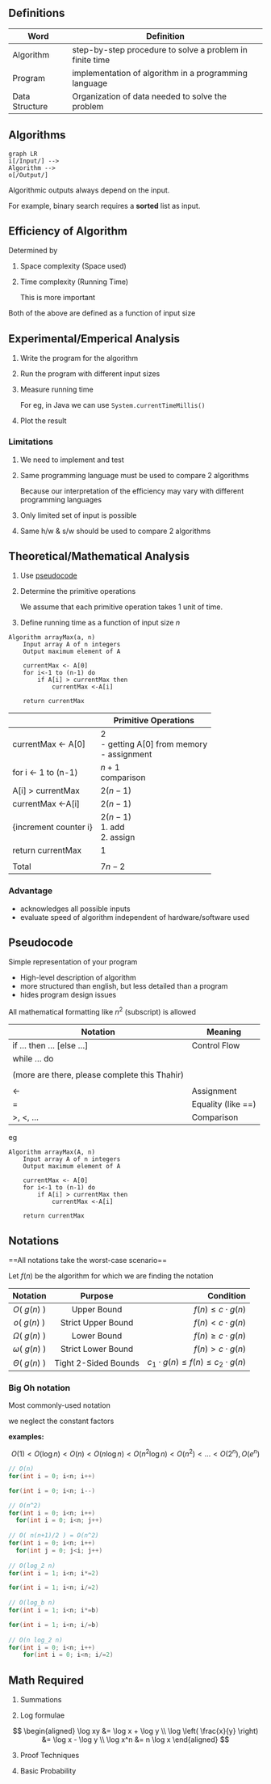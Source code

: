## Definitions

| Word           | Definition                                               |
| -------------- | -------------------------------------------------------- |
| Algorithm      | step-by-step procedure to solve a problem in finite time |
| Program        | implementation of algorithm in a programming language    |
| Data Structure | Organization of data needed to solve the problem         |

## Algorithms

```mermaid
graph LR
i[/Input/] -->
Algorithm -->
o[/Output/]
```

Algorithmic outputs always depend on the input.

For example, binary search requires a **sorted** list as input.

## Efficiency of Algorithm

Determined by

1. Space complexity (Space used)
2. Time complexity (Running Time)
   
   This is more important

Both of the above are defined as a function of input size

## Experimental/Emperical Analysis

1. Write the program for the algorithm
2. Run the program with different input sizes
3. Measure running time
   
   For eg, in Java we can use `System.currentTimeMillis()`
4. Plot the result

### Limitations

1. We need to implement and test
2. Same programming language must be used to compare 2 algorithms
   
   Because our interpretation of the efficiency may vary with different programming languages
3. Only limited set of input is possible
4. Same h/w & s/w should be used to compare 2 algorithms

## Theoretical/Mathematical Analysis

1. Use [pseudocode](#Pseudocode)
2. Determine the primitive operations
   
   We assume that each primitive operation takes 1 unit of time.
3. Define running time as a function of input size $n$

```pseudocode
Algorithm arrayMax(a, n)
	Input array A of n integers
	Output maximum element of A
	
	currentMax <- A[0]
	for i<-1 to (n-1) do
		if A[i] > currentMax then
			currentMax <-A[i]
			
	return currentMax
```

|                               | Primitive Operations                                |
| ----------------------------- | --------------------------------------------------- |
| currentMax <- A[0]            | 2<br />- getting A[0] from memory<br />- assignment |
| for i $\leftarrow$ 1 to (n-1) | $n+1$<br />comparison                               |
| A[i] > currentMax             | $2(n-1)$                                            |
| currentMax <-A[i]             | $2(n-1)$                                            |
| {increment counter i}         | $2(n-1)$<br />1. add<br />2. assign                 |
| return currentMax             | 1                                                   |
|                               |                                                     |
| Total                         | $7n-2$                                              |

### Advantage

- acknowledges all possible inputs
- evaluate speed of algorithm independent of hardware/software used

## Pseudocode

Simple representation of your program

- High-level description of algorithm
- more structured than english, but less detailed than a program
- hides program design issues

All mathematical formatting like $n^2$ (subscript) is allowed

| Notation                                      | Meaning            |
| --------------------------------------------- | ------------------ |
| if … then … [else …]                          | Control Flow       |
| while … do                                    |                    |
|                                               |                    |
| (more are there, please complete this Thahir) |                    |
|                                               |                    |
| $\leftarrow$                                  | Assignment         |
| =                                             | Equality (like ==) |
| >, <, …                                       | Comparison         |

eg

```pseudocode
Algorithm arrayMax(A, n)
	Input array A of n integers
	Output maximum element of A
	
	currentMax <- A[0]
	for i<-1 to (n-1) do
		if A[i] > currentMax then
			currentMax <-A[i]
	
	return currentMax
```

## Notations

==All notations take the worst-case scenario==

Let $f(n)$ be the algorithm for which we are finding the notation

|      Notation       |       Purpose        |                                    Condition |
| :-----------------: | :------------------: | -------------------------------------------: |
|   $O(\ g(n) \ )$    |     Upper Bound      |                      $f(n) \le c \cdot g(n)$ |
|   $o(\ g(n) \ )$    |  Strict Upper Bound  |                        $f(n) < c \cdot g(n)$ |
| $\Omega(\ g(n) \ )$ |     Lower Bound      |                      $f(n) \ge c \cdot g(n)$ |
| $\omega(\ g(n) \ )$ |  Strict Lower Bound  |                        $f(n) > c \cdot g(n)$ |
| $\Theta(\ g(n) \ )$ | Tight 2-Sided Bounds | $c_1 \cdot g(n) \le f(n) \le c_2 \cdot g(n)$ |

### Big Oh notation

Most commonly-used notation

we neglect the constant factors

**examples:**

$$
O(1) < O(\log n) < O(n) < O(n \log n) < O(n^2 \log n) < O(n^2) < \dots < O(2^n), O(e^n)
$$

```java
// O(n)
for(int i = 0; i<n; i++)

for(int i = 0; i<n; i--)

// O(n^2)
for(int i = 0; i<n; i++)
  for(int i = 0; i<n; j++)
    
// O( n(n+1)/2 ) = O(n^2)
for(int i = 0; i<n; i++)
  for(int j = 0; j<i; j++)
    
// O(log_2 n)
for(int i = 1; i<n; i*=2)

for(int i = 1; i<n; i/=2)
  
// O(log_b n)
for(int i = 1; i<n; i*=b)

for(int i = 1; i<n; i/=b)
  
// O(n log_2 n)
for(int i = 0; i<n; i++)
	for(int i = 0; i<n; i/=2)
```

## Math Required

1. Summations

2. Log formulae
   
$$
\begin{aligned}
\log xy  &= \log x + \log y \\   \log \left( \frac{x}{y} \right) &= \log x - \log y \\   \log x^n &= n \log x
\end{aligned}
$$
   
3. Proof Techniques

4. Basic Probability
